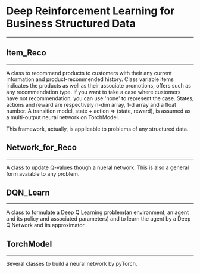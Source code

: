 # Deep Reinforcement Learning for Business Structured Data
---

## Item_Reco
---

A class to recommend products to customers with their any current information and product-recommended history.
Class variable items indicates the products as well as their associate promotions, offers such as any recommendation type. 
If you want to take a case where customers have not recommendation, you can use 'none' to represent the case.
States, actions and reward are respectively n-dim array, 1-d array and a float number.
A transition model, state + action => (state, reward), is assumed as a multi-output neural network on TorchModel. 

This framework, actually, is applicable to problems of any structured data.



## Network_for_Reco
---

A class to update Q-values though a nueral network.
This is also a general form avaiable to any problem.


## DQN_Learn
---

A class to formulate a Deep Q Learning problem(an environment, an agent and its policy and associated parameters) and to learn the agent by a Deep Q Network and its approximator. 


## TorchModel
---

Several classes to build a neural network by pyTorch.